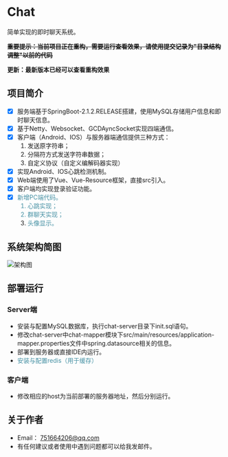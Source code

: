 # Chat
简单实现的即时聊天系统。

**~~重要提示：当前项目正在重构，需要运行查看效果，请使用提交记录为"目录结构调整"以前的代码~~**

**更新：最新版本已经可以查看重构效果**
## 项目简介
- [X] 服务端基于SpringBoot-2.1.2.RELEASE搭建，使用MySQL存储用户信息和即时聊天信息。
- [x] 基于Netty、Websocket、GCDAyncSocket实现四端通信。
- [x] 客户端（Android、IOS）与服务器端通信提供三种方式：
   1. 发送原字符串；
   2. 分隔符方式发送字符串数据；
   3. 自定义协议（自定义编解码器实现）
- [x] 实现Android、IOS心跳检测机制。
- [x] Web端使用了Vue、Vue-Resource框架，直接src引入。
- [x] 客户端均实现登录验证功能。
- [x] <font color="#4590a3">新增PC端代码。
   1. 心跳实现；
   2. 群聊天实现；
   3. 头像显示。</font>
## 系统架构简图
![架构图](https://github.com/zhouyige66/Chat/blob/master/系统架构图.jpg)

## 部署运行
### Server端
 * 安装与配置MySQL数据库，执行chat-server目录下init.sql语句。
 * 修改chat-server中chat-mapper模块下src/main⁩/⁨resources/application-mapper.⁩properties文件中spring.datasource相关的信息。
 * 部署到服务器或直接IDE内运行。
 * <font color="#4590a3">安装与配置redis（用于缓存）</font>
### 客户端
 * 修改相应的host为当前部署的服务器地址，然后分别运行。
## 关于作者
 * Email： 751664206@qq.com
 * 有任何建议或者使用中遇到问题都可以给我发邮件。

